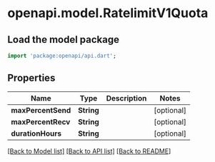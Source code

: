 # openapi.model.RatelimitV1Quota

## Load the model package
```dart
import 'package:openapi/api.dart';
```

## Properties
Name | Type | Description | Notes
------------ | ------------- | ------------- | -------------
**maxPercentSend** | **String** |  | [optional] 
**maxPercentRecv** | **String** |  | [optional] 
**durationHours** | **String** |  | [optional] 

[[Back to Model list]](../README.md#documentation-for-models) [[Back to API list]](../README.md#documentation-for-api-endpoints) [[Back to README]](../README.md)


